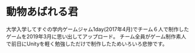 # 動物あばれる君
大学入学してすぐの学内ゲームジャム1day(2017年4月)でチーム６人で制作したゲームを2019年3月に思い出してアップロード。
チーム全員がゲーム制作素人で前日にUnityを軽く勉強しただけで制作したためいろいろ悲惨です。
